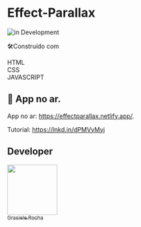 # Effect-Parallax

![in Development](https://img.shields.io/badge/Project%20-%20Parallax-green) 


🛠️Construído com

HTML <br>
CSS <br>
JAVASCRIPT

## 🚀 App no ar.

App no ar: https://effectparallax.netlify.app/.

Tutorial: https://lnkd.in/dPMVyMyj


## Developer

[<img src="https://avatars.githubusercontent.com/u/104076058?v=4" width=115><br><sub>Grasiele Rocha</sub>](https://github.com/GrasieleRocha) 
